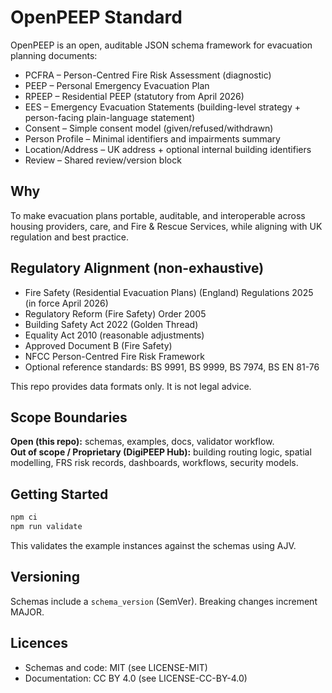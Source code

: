# OpenPEEP Standard

OpenPEEP is an open, auditable JSON schema framework for evacuation planning documents:
- PCFRA – Person-Centred Fire Risk Assessment (diagnostic)
- PEEP – Personal Emergency Evacuation Plan
- RPEEP – Residential PEEP (statutory from April 2026)
- EES – Emergency Evacuation Statements (building-level strategy + person-facing plain-language statement)
- Consent – Simple consent model (given/refused/withdrawn)
- Person Profile – Minimal identifiers and impairments summary
- Location/Address – UK address + optional internal building identifiers
- Review – Shared review/version block

## Why
To make evacuation plans portable, auditable, and interoperable across housing providers, care, and Fire & Rescue Services, while aligning with UK regulation and best practice.

## Regulatory Alignment (non-exhaustive)
- Fire Safety (Residential Evacuation Plans) (England) Regulations 2025 (in force April 2026)
- Regulatory Reform (Fire Safety) Order 2005
- Building Safety Act 2022 (Golden Thread)
- Equality Act 2010 (reasonable adjustments)
- Approved Document B (Fire Safety)
- NFCC Person-Centred Fire Risk Framework
- Optional reference standards: BS 9991, BS 9999, BS 7974, BS EN 81-76

This repo provides data formats only. It is not legal advice.

## Scope Boundaries
**Open (this repo):** schemas, examples, docs, validator workflow.  
**Out of scope / Proprietary (DigiPEEP Hub):** building routing logic, spatial modelling, FRS risk records, dashboards, workflows, security models.

## Getting Started
```bash
npm ci
npm run validate
```
This validates the example instances against the schemas using AJV.

## Versioning
Schemas include a `schema_version` (SemVer). Breaking changes increment MAJOR.

## Licences
- Schemas and code: MIT (see LICENSE-MIT)
- Documentation: CC BY 4.0 (see LICENSE-CC-BY-4.0)
